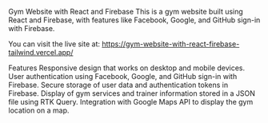 Gym Website with React and Firebase
This is a gym website built using React and Firebase, with features like Facebook, Google, and GitHub sign-in with Firebase.

You can visit the live site at: https://gym-website-with-react-firebase-tailwind.vercel.app/

Features
Responsive design that works on desktop and mobile devices.
User authentication using Facebook, Google, and GitHub sign-in with Firebase.
Secure storage of user data and authentication tokens in Firebase.
Display of gym services and trainer information stored in a JSON file using RTK Query.
Integration with Google Maps API to display the gym location on a map.